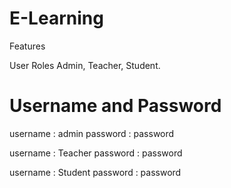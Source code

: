 # E-Learning
Features

User Roles Admin, Teacher, Student.

# Username and Password

username : admin 
password : password

username : Teacher 
password : password

username : Student
password : password 
